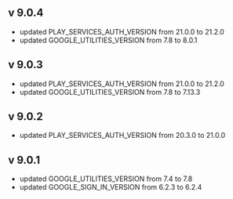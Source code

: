 ## v 9.0.4
* updated PLAY_SERVICES_AUTH_VERSION from 21.0.0 to 21.2.0
* updated GOOGLE_UTILITIES_VERSION from 7.8 to 8.0.1

## v 9.0.3
* updated PLAY_SERVICES_AUTH_VERSION from 21.0.0 to 21.2.0
* updated GOOGLE_UTILITIES_VERSION from 7.8 to 7.13.3


## v 9.0.2
* updated PLAY_SERVICES_AUTH_VERSION from 20.3.0 to 21.0.0

## v 9.0.1
* updated GOOGLE_UTILITIES_VERSION from 7.4 to 7.8
* updated GOOGLE_SIGN_IN_VERSION from 6.2.3 to 6.2.4